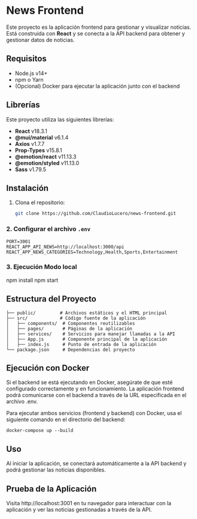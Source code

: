 # News Frontend

Este proyecto es la aplicación frontend para gestionar y visualizar noticias. Está construida con **React** y se conecta a la API backend para obtener y gestionar datos de noticias.

## Requisitos

- Node.js v14+
- npm o Yarn
- (Opcional) Docker para ejecutar la aplicación junto con el backend

## Librerías

Este proyecto utiliza las siguientes librerías:

- **React** v18.3.1
- **@mui/material** v6.1.4
- **Axios** v1.7.7
- **Prop-Types** v15.8.1
- **@emotion/react** v11.13.3
- **@emotion/styled** v11.13.0
- **Sass** v1.79.5

## Instalación

1. Clona el repositorio:
   ```bash
   git clone https://github.com/ClaudioLucero/news-frontend.git
   ```

### 2. Configurar el archivo `.env`

```bash│
PORT=3001
REACT_APP_API_NEWS=http://localhost:3000/api
REACT_APP_NEWS_CATEGORIES=Technology,Health,Sports,Entertainment
```

### 3. Ejecución Modo local

npm install
npm start

## Estructura del Proyecto

```bash│
├── public/         # Archivos estáticos y el HTML principal
├── src/            # Código fuente de la aplicación
│   ├── components/  # Componentes reutilizables
│   ├── pages/       # Páginas de la aplicación
│   ├── services/    # Servicios para manejar llamadas a la API
│   ├── App.js       # Componente principal de la aplicación
│   ├── index.js     # Punto de entrada de la aplicación
└── package.json     # Dependencias del proyecto

```

## Ejecución con Docker

Si el backend se está ejecutando en Docker, asegúrate de que esté configurado correctamente y en funcionamiento. La aplicación frontend podrá comunicarse con el backend a través de la URL especificada en el archivo .env.

Para ejecutar ambos servicios (frontend y backend) con Docker, usa el siguiente comando en el directorio del backend:

```bash│
docker-compose up --build

```

## Uso

Al iniciar la aplicación, se conectará automáticamente a la API backend y podrá gestionar las noticias disponibles.

## Prueba de la Aplicación

Visita http://localhost:3001 en tu navegador para interactuar con la aplicación y ver las noticias gestionadas a través de la API.
